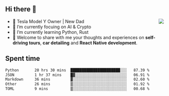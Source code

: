 ## Hi there 👋
<img align="right" src="https://github-readme-stats.vercel.app/api?username=ljunb&show_icons=true&icon_color=CE1D2D&text_color=718096&bg_color=00000000&hide_title=true&hide_border=true" />

- 🚗 Tesla Model Y Owner | New Dad
- 🔭 I’m currently focuing on AI & Crypto
- 🌱 I’m currently learning Python, Rust
- 💬 Welcome to share with me your thoughts and experiences on **self-driving tours**, **car detailing** and **React Native development**.




## Spent time
<!--START_SECTION:waka-->

```txt
Python       20 hrs 30 mins  ██████████████████████░░░   87.39 %
JSON         1 hr 37 mins    █▓░░░░░░░░░░░░░░░░░░░░░░░   06.91 %
Markdown     36 mins         ▓░░░░░░░░░░░░░░░░░░░░░░░░   02.60 %
Other        26 mins         ▒░░░░░░░░░░░░░░░░░░░░░░░░   01.92 %
TOML         9 mins          ▒░░░░░░░░░░░░░░░░░░░░░░░░   00.68 %
```

<!--END_SECTION:waka-->
